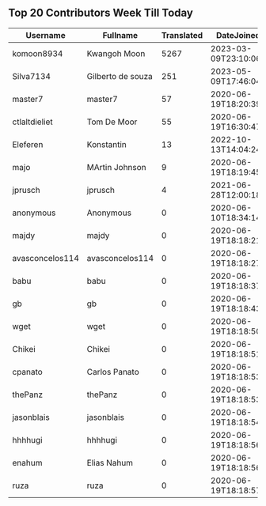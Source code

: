 ## Top 20 Contributors Week Till Today ##
|Username|Fullname|Translated|DateJoined|
|--------|--------|----------|----------|
|komoon8934|Kwangoh Moon|5267|2023-03-09T23:10:06.|
|Silva7134|Gilberto de souza|251|2023-05-09T17:46:04.|
|master7|master7|57|2020-06-19T18:20:39.|
|ctlaltdieliet|Tom De Moor|55|2020-06-19T16:30:47Z|
|Eleferen|Konstantin|13|2022-10-13T14:04:24Z|
|majo|MArtin Johnson|9|2020-06-19T18:19:45Z|
|jprusch|jprusch|4|2021-06-28T12:00:18.|
|anonymous|Anonymous|0|2020-06-10T18:34:14.|
|majdy|majdy|0|2020-06-19T18:18:21.|
|avasconcelos114|avasconcelos114|0|2020-06-19T18:18:27Z|
|babu|babu|0|2020-06-19T18:18:37.|
|gb|gb|0|2020-06-19T18:18:43.|
|wget|wget|0|2020-06-19T18:18:50Z|
|Chikei|Chikei|0|2020-06-19T18:18:51Z|
|cpanato|Carlos Panato|0|2020-06-19T18:18:53Z|
|thePanz|thePanz|0|2020-06-19T18:18:53Z|
|jasonblais|jasonblais|0|2020-06-19T18:18:54Z|
|hhhhugi|hhhhugi|0|2020-06-19T18:18:56.|
|enahum|Elias  Nahum|0|2020-06-19T18:18:56Z|
|ruza|ruza|0|2020-06-19T18:18:57.|
